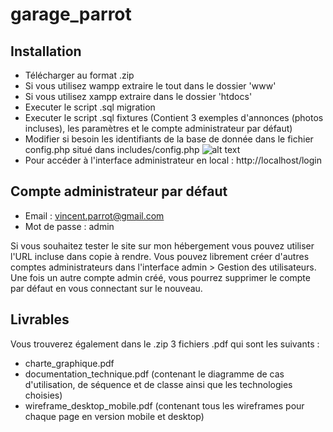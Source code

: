 # garage_parrot

## Installation

- Télécharger au format .zip
- Si vous utilisez wampp extraire le tout dans le dossier 'www'
- Si vous utilisez xampp extraire dans le dossier 'htdocs'
- Executer le script .sql migration
- Executer le script .sql fixtures (Contient 3 exemples d'annonces (photos incluses), les paramètres et le compte administrateur par défaut)
- Modifier si besoin les identifiants de la base de donnée dans le fichier config.php situé dans includes/config.php
  ![alt text](https://i.imgur.com/NqgEayW.png)
- Pour accéder à l'interface administrateur en local : http://localhost/login

## Compte administrateur par défaut

- Email : vincent.parrot@gmail.com
- Mot de passe : admin

Si vous souhaitez tester le site sur mon hébergement vous pouvez utiliser l'URL incluse dans copie à rendre.
Vous pouvez librement créer d'autres comptes administrateurs dans l'interface admin > Gestion des utilisateurs. Une fois un autre compte admin créé, vous pourrez supprimer le compte par défaut en vous connectant sur le nouveau.

## Livrables

Vous trouverez également dans le .zip 3 fichiers .pdf qui sont les suivants :
- charte_graphique.pdf
- documentation_technique.pdf (contenant le diagramme de cas d'utilisation, de séquence et de classe ainsi que les technologies choisies)
- wireframe_desktop_mobile.pdf (contenant tous les wireframes pour chaque page en version mobile et desktop)
